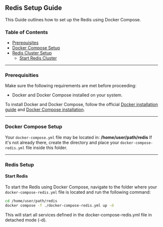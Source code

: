 ## Redis Setup Guide

This Guide outlines how to set up the Redis using Docker Compose.

### Table of Contents
- [Prerequisites](#prerequisities)
- [Docker Compose Setup](#docker-compose-setup)
- [Redis Cluster Setup](#redis-setup)
  - [Start Redis Cluster](#start-redis)

--- 

### Prerequisities

Make sure the following requirements are met before proceeding:
- Docker and Docker Compose installed on your system.

To install Docker and Docker Compose, follow the official [Docker installation guide](https://docs.docker.com/get-docker/) and [Docker Compose installation](https://docs.docker.com/compose/install/).

---

### Docker Compose Setup

Your `docker-compose.yml` file may be located in: **/home/user/path/redis**
If it's not already there, create the directory and place your
`docker-compose-redis.yml` file inside this folder.

---

### Redis Setup

#### Start Redis

To start the Redis using Docker Compose, navigate to the folder where
your `docker-compose-redis.yml` file is located and run the following command:

```bash
cd /home/user/path/redis
docker compose -f ./docker-compose-redis.yml up -d
```
This will start all services defined in the docker-compose-redis.yml file in detached mode (-d).

